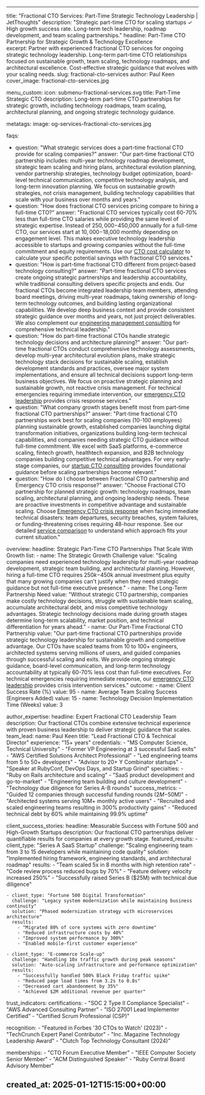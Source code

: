 ---

title: "Fractional CTO Services: Part-Time Strategic Technology Leadership | JetThoughts"
description: "Strategic part-time CTO for scaling startups ✓ High growth success rate. Long-term tech leadership, roadmap development, and team scaling partnerships."
headline: Part-Time CTO Partnership for Strategic Growth & Technology Excellence  
excerpt: Partner with experienced fractional CTO services for ongoing strategic technology leadership. Long-term part-time CTO relationships focused on sustainable growth, team scaling, technology roadmaps, and architectural excellence. Cost-effective strategic guidance that evolves with your scaling needs.
slug: fractional-cto-services
author: Paul Keen
cover_image: fractional-cto-services.jpg

menu_custom:
  icon: submenu-fractional-services.svg
  title: Part-Time Strategic CTO
  description: Long-term part-time CTO partnerships for strategic growth, including technology roadmaps, team scaling, architectural planning, and ongoing strategic technology guidance.

metatags:
  image: og-services-fractional-cto-services.jpg

faqs:
  - question: "What strategic services does a part-time fractional CTO provide for scaling companies?"
    answer: "Our part-time fractional CTO partnership includes: multi-year technology roadmap development, strategic team scaling and hiring plans, architectural evolution planning, vendor partnership strategies, technology budget optimization, board-level technical communication, competitive technology analysis, and long-term innovation planning. We focus on sustainable growth strategies, not crisis management, building technology capabilities that scale with your business over months and years."
  - question: "How does fractional CTO services pricing compare to hiring a full-time CTO?"
    answer: "Fractional CTO services typically cost 60-70% less than full-time CTO salaries while providing the same level of strategic expertise. Instead of $250,000-$450,000 annually for a full-time CTO, our services start at $10,000-$18,000 monthly depending on engagement level. This makes executive technology leadership accessible to startups and growing companies without the full-time commitment and equity requirements. Use our [CTO cost calculator](/tools/cto-cost-calculator/) to calculate your specific potential savings with fractional CTO services."
  - question: "How is part-time fractional CTO different from project-based technology consulting?"
    answer: "Part-time fractional CTO services create ongoing strategic partnerships and leadership accountability, while traditional consulting delivers specific projects and ends. Our fractional CTOs become integrated leadership team members, attending board meetings, driving multi-year roadmaps, taking ownership of long-term technology outcomes, and building lasting organizational capabilities. We develop deep business context and provide consistent strategic guidance over months and years, not just project deliverables. We also complement our [engineering management consulting](/services/engineering-management-consulting/) for comprehensive technical leadership."
  - question: "How do part-time fractional CTOs handle strategic technology decisions and architecture planning?"
    answer: "Our part-time fractional CTOs conduct comprehensive technology assessments, develop multi-year architectural evolution plans, make strategic technology stack decisions for sustainable scaling, establish development standards and practices, oversee major system implementations, and ensure all technical decisions support long-term business objectives. We focus on proactive strategic planning and sustainable growth, not reactive crisis management. For technical emergencies requiring immediate intervention, our [emergency CTO leadership](/services/emergency-cto-leadership/) provides crisis response services."
  - question: "What company growth stages benefit most from part-time fractional CTO partnerships?"
    answer: "Part-time fractional CTO partnerships work best for scaling companies (10-100 employees) planning sustainable growth, established companies launching digital transformation initiatives, organizations building long-term technical capabilities, and companies needing strategic CTO guidance without full-time commitment. We excel with SaaS platforms, e-commerce scaling, fintech growth, healthtech expansion, and B2B technology companies building competitive technical advantages. For very early-stage companies, our [startup CTO consulting](/services/startup-cto-consulting/) provides foundational guidance before scaling partnerships become relevant."
  - question: "How do I choose between Fractional CTO partnership and Emergency CTO crisis response?"
    answer: "Choose Fractional CTO partnership for planned strategic growth: technology roadmaps, team scaling, architectural planning, and ongoing leadership needs. These are proactive investments in competitive advantage and sustainable scaling. Choose [Emergency CTO crisis response](/services/emergency-cto-leadership/) when facing immediate technical disasters: team departures, security breaches, system failures, or funding-threatening crises requiring 48-hour response. See our detailed [service comparison](/services/service-comparison/) to understand which approach fits your current situation."

overview:
  headline: Strategic Part-Time CTO Partnerships That Scale With Growth
  list:
    - name: The Strategic Growth Challenge
      value: "Scaling companies need experienced technology leadership for multi-year roadmap development, strategic team building, and architectural planning. However, hiring a full-time CTO requires $250k-$450k annual investment plus equity that many growing companies can't justify when they need strategic guidance but not full-time executive presence."
    - name: The Long-Term Partnership Need
      value: "Without strategic CTO partnership, companies make costly technology decisions, struggle with sustainable team scaling, accumulate architectural debt, and miss competitive technology advantages. Strategic technology decisions made during growth stages determine long-term scalability, market position, and technical differentiation for years ahead."
    - name: Our Part-Time Fractional CTO Partnership
      value: "Our part-time fractional CTO partnerships provide strategic technology leadership for sustainable growth and competitive advantage. Our CTOs have scaled teams from 10 to 100+ engineers, architected systems serving millions of users, and guided companies through successful scaling and exits. We provide ongoing strategic guidance, board-level communication, and long-term technology accountability at typically 60-70% less cost than full-time executives. For technical emergencies requiring immediate response, our [emergency CTO leadership](/services/emergency-cto-leadership/) provides crisis intervention services."
  outcome:
    - name: Client Success Rate (%)
      value: 95
    - name: Average Team Scaling Success (Engineers Added)
      value: 15
    - name: Technology Decision Implementation Time (Weeks)
      value: 3

author_expertise:
  headline: Expert Fractional CTO Leadership Team
  description: Our fractional CTOs combine extensive technical experience with proven business leadership to deliver strategic guidance that scales.
  team_lead:
    name: Paul Keen
    title: "Lead Fractional CTO & Technical Director"
    experience: "15+ years"
    credentials:
      - "MS Computer Science, Technical University"
      - "Former VP Engineering at 3 successful SaaS exits"
      - "AWS Certified Solutions Architect Professional"
      - "Led engineering teams from 5 to 50+ developers"
      - "Advisor to 20+ Y Combinator startups"
      - "Speaker at RubyConf, DevOps Days, and Startup Grind"
    specialties:
      - "Ruby on Rails architecture and scaling"
      - "SaaS product development and go-to-market"
      - "Engineering team building and culture development"
      - "Technology due diligence for Series A-B rounds"
    success_metrics:
      - "Guided 12 companies through successful funding rounds ($2M-$50M)"
      - "Architected systems serving 10M+ monthly active users"
      - "Recruited and scaled engineering teams resulting in 300% productivity gains"
      - "Reduced technical debt by 60% while maintaining 99.9% uptime"

client_success_stories:
  headline: Measurable Success with Fortune 500 and High-Growth Startups
  description: Our fractional CTO partnerships deliver quantifiable results for companies at every growth stage.
  featured_results:
    - client_type: "Series A SaaS Startup"
      challenge: "Scaling engineering team from 3 to 15 developers while maintaining code quality"
      solution: "Implemented hiring framework, engineering standards, and architectural roadmap"
      results: 
        - "Team scaled 5x in 8 months with high retention rate"
        - "Code review process reduced bugs by 70%"
        - "Feature delivery velocity increased 250%"
        - "Successfully raised Series B ($25M) with technical due diligence"
    
    - client_type: "Fortune 500 Digital Transformation"
      challenge: "Legacy system modernization while maintaining business continuity"
      solution: "Phased modernization strategy with microservices architecture"
      results:
        - "Migrated 80% of core systems with zero downtime"
        - "Reduced infrastructure costs by 40%"
        - "Improved system performance by 300%"
        - "Enabled mobile-first customer experience"
    
    - client_type: "E-commerce Scale-up"
      challenge: "Handling 10x traffic growth during peak seasons"
      solution: "Auto-scaling infrastructure and performance optimization"
      results:
        - "Successfully handled 500% Black Friday traffic spike"
        - "Reduced page load times from 3.2s to 0.8s"
        - "Decreased cart abandonment by 35%"
        - "Achieved $2M additional revenue per quarter"

trust_indicators:
  certifications:
    - "SOC 2 Type II Compliance Specialist"
    - "AWS Advanced Consulting Partner"
    - "ISO 27001 Lead Implementer Certified"
    - "Certified Scrum Professional (CSP)"
  
  recognition:
    - "Featured in Forbes '30 CTOs to Watch' (2023)"
    - "TechCrunch Expert Panel Contributor"
    - "Inc. Magazine Technology Leadership Award"
    - "Clutch Top Technology Consultant (2024)"
  
  memberships:
    - "CTO Forum Executive Member"
    - "IEEE Computer Society Senior Member"
    - "ACM Distinguished Speaker"
    - "Ruby Central Board Advisory Member"

created_at: 2025-01-12T15:15:00+00:00
---